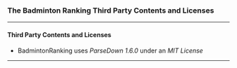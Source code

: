 ### The Badminton Ranking Third Party Contents and Licenses

-----

#### Third Party Contents and Licenses

- BadmintonRanking uses _ParseDown 1.6.0_ under an _MIT License_

-----